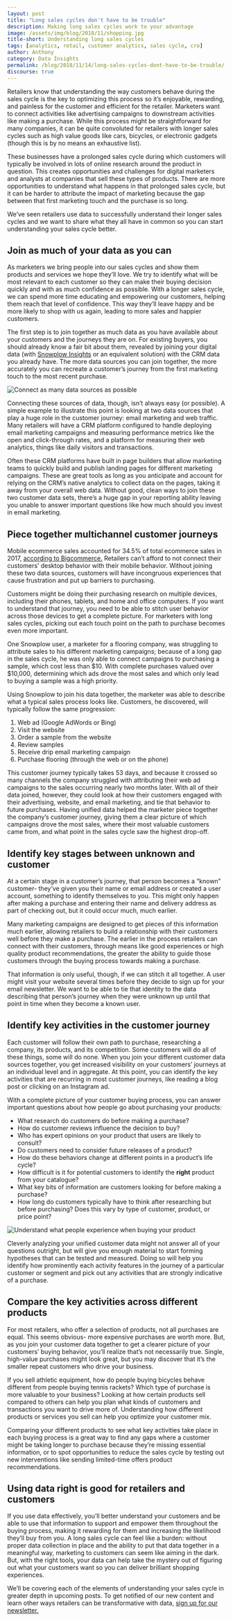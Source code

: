 ```yaml
---
layout: post
title: "Long sales cycles don't have to be trouble"
description: Making long sales cycles work to your advantage
image: /assets/img/blog/2018/11/shopping.jpg
title-short: Understanding long sales cycles
tags: [analytics, retail, customer analytics, sales cycle, cro]
author: Anthony
category: Data Insights
permalink: /blog/2018/11/14/long-sales-cycles-dont-have-to-be-trouble/
discourse: true
---
```


Retailers know that understanding the way customers behave during the sales cycle is the key to optimizing this process so it’s enjoyable, rewarding, and painless for the customer and efficient for the retailer. Marketers want to connect activities like advertising campaigns to downstream activities like making a purchase. While this process might be straightforward for many companies, it can be quite convoluted for retailers with longer sales cycles such as high value goods like cars, bicycles, or electronic gadgets (though this is by no means an exhaustive list).

These businesses have a prolonged sales cycle during which customers will typically be involved in lots of online research around the product in question. This creates opportunities and challenges for digital marketers and analysts at companies that sell these types of products. There are more opportunities to understand what happens in that prolonged sales cycle, but it can be harder to attribute the impact of marketing because the gap between that first marketing touch and the purchase is so long.

We’ve seen retailers use data to successfully understand their longer sales cycles and we want to share what they all have in common so you can start understanding your sales cycle better.

<h2 id="join data sources">Join as much of your data as you can</h2>

As marketers we bring people into our sales cycles and show them products and services we hope they’ll love. We try to identify what will be most relevant to each customer so they can make their buying decision quickly and with as much confidence as possible. With a longer sales cycle, we can spend more time educating and empowering our customers, helping them reach that level of confidence. This way they’ll leave happy and be more likely to shop with us again, leading to more sales and happier customers.

The first step is to join together as much data as you have available about your customers and the journeys they are on. For existing buyers, you should already know a fair bit about them, revealed by joining your digital  data (with [Snowplow Insights][sp-insights] or an equivalent solution) with the CRM data you already have. The more data sources you can join together, the more accurately you can recreate a customer’s journey from the first marketing touch to the most recent purchase.

![Connect as many data sources as possible][cross-channel]

Connecting these sources of data, though, isn’t always easy (or possible). A simple example to illustrate this point is looking at two data sources that play a huge role in the customer journey: email marketing and web traffic. Many retailers will have a CRM platform configured to handle deploying email marketing campaigns and measuring performance metrics like the open and click-through rates, and a platform for measuring their web analytics, things like daily visitors and transactions.

Often these CRM platforms have built in page builders that allow marketing teams to quickly build and publish landing pages for different marketing campaigns. These are great tools as long as you anticipate and account for relying on the CRM’s native analytics to collect data on the pages, taking it away from your overall web data. Without good, clean ways to join these two customer data sets, there’s a huge gap in your reporting ability leaving you unable to answer important questions like how much should you invest in email marketing.

<h2 id="identity stitching">Piece together multichannel customer journeys</h2>

Mobile ecommerce sales accounted for 34.5% of total ecommerce sales in 2017, [according to Bigcommerce.][bigcommerce] Retailers can’t afford to not connect their customers’ desktop behavior with their mobile behavior. Without joining these two data sources, customers will have incongruous experiences that cause frustration and put up barriers to purchasing.

Customers might be doing their purchasing research on multiple devices, including their phones, tablets, and home and office computers. If you want to understand that journey, you need to be able to stitch user behavior across those devices to get a complete picture. For marketers with long sales cycles, picking out each touch point on the path to purchase becomes even more important.

One Snowplow user, a marketer for a flooring company, was struggling to attribute sales to his different marketing campaigns; because of a long gap in the sales cycle, he was only able to connect campaigns to purchasing a sample, which cost less than $10. With complete purchases valued over $10,000, determining which ads drove the most sales and which only lead to buying a sample was a high priority.

Using Snowplow to join his data together, the marketer was able to describe what a typical sales process looks like. Customers, he discovered, will typically follow the same progression:


1. Web ad (Google AdWords or Bing)
2. Visit the website
3. Order a sample from the website
4. Review samples
5. Receive drip email marketing campaign
6. Purchase flooring (through the web or on the phone)

This customer journey typically takes 53 days, and because it crossed so many channels the company struggled with attributing their web ad campaigns to the sales occurring nearly two months later.  With all of their data joined, however, they could look at how their customers engaged with their advertising, website, and email marketing, and tie that behavior to future purchases. Having unified data helped the marketer piece together the company’s customer journey, giving them a clear picture of which campaigns drove the most sales, where their most valuable customers came from, and what point in the sales cycle saw the highest drop-off.

<h2 id="customer journey">Identify key stages between unknown and customer</h2>

At a certain stage in a customer’s journey, that person becomes a “known” customer- they’ve given you their name or email address or created a user account, something to identify themselves to you. This might only happen after making a purchase and entering their name and delivery address as part of checking out, but it could occur much, much earlier.

Many marketing campaigns are designed to get pieces of this information much earlier, allowing retailers to build a relationship with their customers well before they make a purchase. The earlier in the process retailers can connect with their customers, through means like good experiences or high quality product recommendations, the greater the ability to guide those customers through the buying process towards making a purchase.

That information is only useful, though, if we can stitch it all together. A user might visit your website several times before they decide to sign up for your email newsletter. We want to be able to tie that identity to the data describing that person’s journey when they were unknown up until that point in time when they become a known user.

<h2 id="key customer activities">Identify key activities in the customer journey</h2>

Each customer will follow their own path to purchase, researching a company, its products, and its competition. Some customers will do all of these things, some will do none.  When you join your different customer data sources together, you get increased visibility on your customers’ journeys at an individual level and in aggregate. At this point, you can identify the key activities that are recurring in most customer journeys, like reading a blog post or clicking on an Instagram ad.

With a complete picture of your customer buying process, you can answer important questions about how people go about purchasing your products:

- What research do customers do before making a purchase?
- How do customer reviews influence the decision to buy?
- Who has expert opinions on your product that users are likely to consult?
- Do customers need to consider future releases of a product?
- How do these behaviors change at different points in a product’s life cycle?
- How difficult is it for potential customers to identify the **right** product from your catalogue?
- What key bits of information are customers looking for before making a purchase?
- How long do customers typically have to think after researching but before purchasing? Does this vary by type of customer, product, or price point?

![Understand what people experience when buying your product][shopping]

Cleverly analyzing your unified customer data might not answer all of your questions outright, but will give you enough material to start forming hypotheses that can be tested and measured. Doing so will help you identify how prominently each activity features in the journey of a particular customer or segment and pick out any activities that are strongly indicative of a purchase.

<h2 id="compare product purchasing behavior">Compare the key activities across different products</h2>

For most retailers, who offer a selection of products, not all purchases are equal. This seems obvious- more expensive purchases are worth more. But, as you join your customer data together to get a clearer picture of your customers’ buying behavior, you’ll realize that’s not necessarily true. Single, high-value purchases might look great, but you may discover that it’s the smaller repeat customers who drive your business.

If you sell athletic equipment, how do people buying bicycles behave different from people buying tennis rackets? Which type of purchase is more valuable to your business? Looking at how certain products sell compared to others can help you plan what kinds of customers and transactions you want to drive more of. Understanding how different products or services you sell can help you optimize your customer mix.

Comparing your different products to see what key activities take place in each buying process is a great way to find any gaps where a customer might be taking longer to purchase because they’re missing essential information, or to spot opportunities to reduce the sales cycle by testing out new interventions like sending limited-time offers product recommendations.

<h2 id="using data in retail">Using data right is good for retailers and customers</h2>

If you use data effectively, you’ll better understand your customers and be able to use that information to support and empower them throughout the buying process, making it rewarding for them and increasing the likelihood they’ll buy from you. A long sales cycle can feel like a burden: without proper data collection in place and the ability to put that data together in a meaningful way, marketing to customers can seem like aiming in the dark. But, with the right tools, your data can help take the mystery out of figuring out what your customers want so you can deliver brilliant shopping experiences.

We’ll be covering each of the elements of understanding your sales cycle in greater depth in upcoming posts. To get notified of our new content and learn other ways retailers can be transformative with data, [sign up for our newsletter.][newsletter]




[sp-insights]: https://snowplowanalytics.com/products/snowplow-insights/?utm_source=snp-blog&utm_medium=text-link&utm_campaign=getninjas-blogs&utm_content=snowplow-insights


[cross-channel]: /assets/img/blog/2018/11/cross-platform.jpg

[bigcommerce]: https://www.bigcommerce.com/blog/mobile-commerce/#why-does-mobile-commerce-matter

[shopping]: /assets/img/blog/2018/11/shopping.jpg

[newsletter]: https://go.snowplowanalytics.com/l/571483/2018-06-21/2yvms68?utm_source=snp-blog&utm_medium=text-link&utm_content=newsletter
